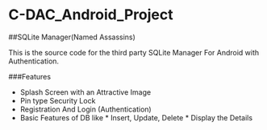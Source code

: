 # C-DAC_Android_Project

##SQLite Manager(Named Assassins)


This is the source code for the third party SQLite Manager For Android with Authentication.

###Features
   * Splash Screen with an Attractive Image
   * Pin type Security Lock
   * Registration And Login (Authentication)
   * Basic Features of DB like
           * Insert, Update, Delete
    * Display the Details

